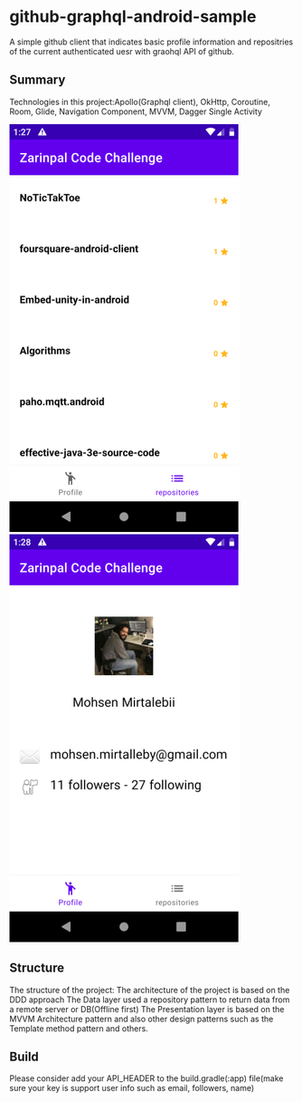 # github-graphql-android-sample
A simple github client that indicates basic profile information and repositries of the current authenticated uesr with graohql API of github.

## Summary
Technologies in this project:Apollo(Graphql client), OkHttp, Coroutine, Room, Glide, Navigation Component, MVVM, Dagger Single Activity

![alt text](https://github.com/mohodroid/github-graphql-android-sample/blob/main/arts/List.png)
![alt text](https://github.com/mohodroid/github-graphql-android-sample/blob/main/arts/Profile.png)

## Structure

The structure of the project:
The architecture of the project is based on the DDD approach
The Data layer used a repository pattern to return data from a remote server or DB(Offline first)
The Presentation layer is based on the MVVM Architecture pattern
and also other design patterns such as the Template method pattern and others.

## Build

Please consider add your API_HEADER to the build.gradle(:app) file(make sure your key is support user info such as email, followers, name)




